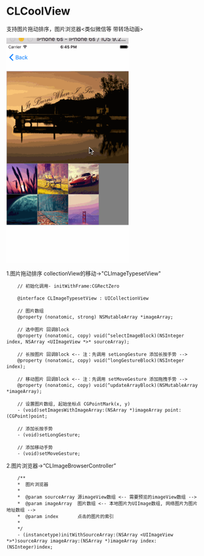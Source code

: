 # CLCoolView
支持图片拖动排序，图片浏览器&lt;类似微信等 带转场动画>

<img src="https://raw.githubusercontent.com/ClaudeLi/CLCoolView/master/Untitled.gif" width="320"><br/>

1.图片拖动排序 collectionView的移动->"CLImageTypesetView"

        // 初始化调用- initWithFrame:CGRectZero
        
        @interface CLImageTypesetView : UICollectionView
        
        // 图片数组
        @property (nonatomic, strong) NSMutableArray *imageArray;
        
        // 选中图片 回调Block
        @property (nonatomic, copy) void(^selectImageBlock)(NSInteger index, NSArray <UIImageView *>* sourceArray);
        
        // 长按图片 回调Block <-- 注：先调用 setLongGesture 添加长按手势 -->
        @property (nonatomic, copy) void(^longGestureBlock)(NSInteger index);
        
        // 移动图片 回调Block <-- 注：先调用 setMoveGesture 添加拖拽手势 -->
        @property (nonatomic, copy) void(^updateArrayBlock)(NSMutableArray *imageArray);
        
        // 设置图片数组, 起始坐标点 CGPointMark(x, y)
        - (void)setImagesWithImageArray:(NSArray *)imageArray point:(CGPoint)point;
        
        // 添加长按手势
        - (void)setLongGesture;
        
        // 添加移动手势
        - (void)setMoveGesture;

2.图片浏览器->“CLImageBrowserController”

        /**
        *  图片浏览器
        *
        *  @param sourceArray 源imageView数组 <-- 需要预览的imageView数组 -->
        *  @param imageArray  图片数组 <-- 本地图片为UIImage数组, 网络图片为图片地址数组 -->
        *  @param index       点击的图片的索引
        *
        */
        - (instancetype)initWithSourceArray:(NSArray <UIImageView *>*)sourceArray imageArray:(NSArray *)imageArray index:(NSInteger)index;


